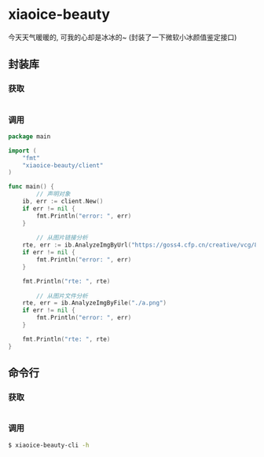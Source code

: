 # xiaoice-beauty
今天天气暖暖的, 可我的心却是冰冰的~ (封装了一下微软小冰颜值鉴定接口)

## 封装库

### 获取

```bash

```

### 调用

```go
package main

import (
	"fmt"
	"xiaoice-beauty/client"
)

func main() {
    	// 声明对象
	ib, err := client.New()
	if err != nil {
		fmt.Println("error: ", err)
	}
    
    	// 从图片链接分析
	rte, err := ib.AnalyzeImgByUrl("https://goss4.cfp.cn/creative/vcg/800/new/VCG41N860837492.jpg")
	if err != nil {
		fmt.Println("error: ", err)
	}

	fmt.Println("rte: ", rte)
    
    	// 从图片文件分析
	rte, err = ib.AnalyzeImgByFile("./a.png")
	if err != nil {
		fmt.Println("error: ", err)
	}

	fmt.Println("rte: ", rte)
}

``` 

## 命令行

### 获取

```bash

```

### 调用

```bash
$ xiaoice-beauty-cli -h
```

